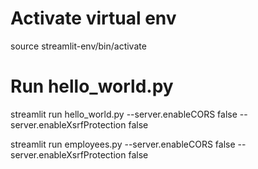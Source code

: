 # Activate virtual env
source streamlit-env/bin/activate

# Run hello_world.py
streamlit run hello_world.py --server.enableCORS false --server.enableXsrfProtection false

streamlit run employees.py --server.enableCORS false --server.enableXsrfProtection false




